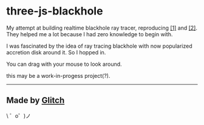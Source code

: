 three-js-blackhole
=======
My attempt at building realtime blackhole ray tracer, 
reproducing [[1]](http://rantonels.github.io/starless/) and [[2]](https://github.com/oseiskar/black-hole).  
They helped me a lot because I had zero knowledge to begin with.  

I was fascinated by the idea of ray tracing blackhole with now popularized accretion disk around it. So I hopped in.  
  
You can drag with your mouse to look around.


this may be a work-in-progess project(?).

------------------
Made by [Glitch](https://glitch.com/)
-------------------

\ ゜o゜)ノ

